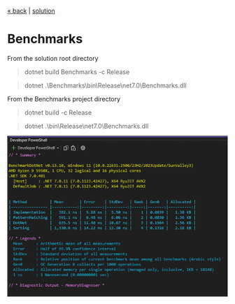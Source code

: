 [« back](../README.md#do-you-need-to-know-how-to-implement-design-patterns) | [solution](./)
# Benchmarks 

From the solution root directory
> dotnet build Benchmarks -c Release

> dotnet .\Benchmarks\bin\Release\net7.0\Benchmarks.dll

From the Benchmarks project directory
> dotnet build -c Release

> dotnet .\bin\Release\net7.0\Benchmarks.dll

![benchamark results](../images/benchmarks.png)